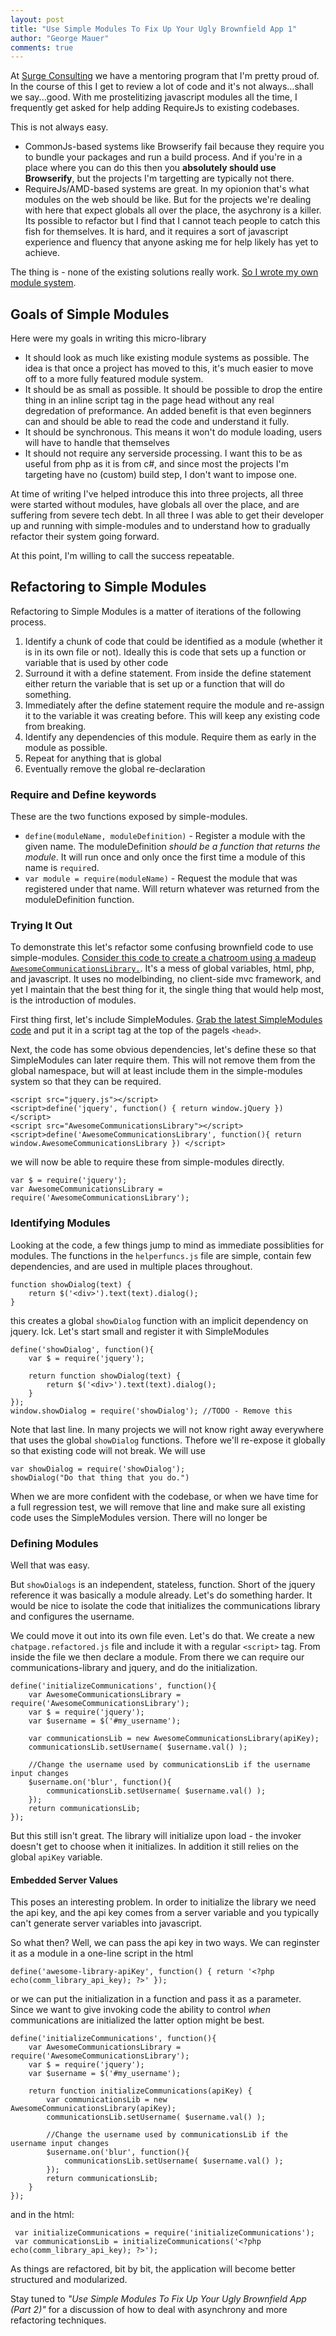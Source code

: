 ```yaml
--- 
layout: post
title: "Use Simple Modules To Fix Up Your Ugly Brownfield App 1"
author: "George Mauer"
comments: true
---
```


At [Surge Consulting](http://surgeforward.com/) we have a mentoring program that I'm pretty proud of. In the course of this I get to review a lot of code and it's not always...shall we say...good. With me prostelitizing javascript modules all the time, I frequently get asked for help adding RequireJs to existing codebases.

This is not always easy.

* CommonJs-based systems like Browserify fail because they require you to bundle your packages and run a build process. And if you're in a place where you can do this then you **absolutely should use Browserify**, but the projects I'm targetting are typically not there.
* RequireJs/AMD-based systems are great. In my opionion that's what modules on the web should be like. But for the projects we're dealing with here that expect globals all over the place, the asychrony is a killer. Its possible to refactor but I find that I cannot teach people to catch this fish for themselves. It is hard, and it requires a sort of javascript experience and fluency that anyone asking me for help likely has yet to achieve.

The thing is - none of the existing solutions really work. [So I wrote my own module system](https://github.com/togakangaroo/simple-modules). 

## Goals of Simple Modules

Here were my goals in writing this micro-library

* It should look as much like existing module systems as possible. The idea is that once a project has moved to this, it's much easier to move off to a more fully featured module system.
* It should be as small as possible. It should be possible to drop the entire thing in an inline script tag in the page head without any real degredation of preformance. An added benefit is that even beginners can and should be able to read the code and understand it fully.
* It should be synchronous. This means it won't do module loading, users will have to handle that themselves
* It should not require any serverside processing. I want this to be as useful from php as it is from c#, and since most the projects I'm targeting have no (custom) build step, I don't want to impose one.

At time of writing I've helped introduce this into three projects, all three were started without modules, have globals all over the place, and are suffering from severe tech debt. In all three I was able to get their developer up and running with simple-modules and to understand how to gradually refactor their system going forward. 

At this point, I'm willing to call the success repeatable.

## Refactoring to Simple Modules

Refactoring to Simple Modules is a matter of iterations of the following process.

1. Identify a chunk of code that could be identified as a module (whether it is in its own file or not). Ideally this is code that sets up a function or variable that is used by other code
2. Surround it with a define statement. From inside the define statement either return the variable that is set up or a function that will do something.
3. Immediately after the define statement require the module and re-assign it to the variable it was creating before. This will keep any existing code from breaking.
4. Identify any dependencies of this module. Require them as early in the module as possible.
5. Repeat for anything that is global
6. Eventually remove the global re-declaration

### Require and Define keywords

These are the two functions exposed by simple-modules. 

* `define(moduleName, moduleDefinition)` - Register a module with the given name. The moduleDefinition *should be a function that returns the module*. It will run once and only once the first time a module of this name is `require`d.
* `var module = require(moduleName)` - Request the module that was registered under that name. Will return whatever was returned from the moduleDefinition function.

### Trying It Out

To demonstrate this let's refactor some confusing brownfield code to use simple-modules. [Consider this code to create a chatroom using a madeup `AwesomeCommunicationsLibrary.`](https://gist.github.com/togakangaroo/a6d527ab1225736e2fc7). It's a mess of global variables, html, php, and javascript. It uses no modelbinding, no client-side mvc framework, and yet I maintain that the best thing for it, the single thing that would help most, is the introduction of modules.

First thing first, let's include SimpleModules. [Grab the latest SimpleModules code](https://github.com/togakangaroo/simple-modules/blob/master/simple-modules.js) and put it in a script tag at the top of the pagels `<head>`. 

Next, the code has some obvious dependencies, let's define these so that SimpleModules can later require them. This will not remove them from the global namespace, but will at least include them in the simple-modules system so that they can be required.

	<script src="jquery.js"></script>
	<script>define('jquery', function() { return window.jQuery }) </script>
	<script src="AwesomeCommunicationsLibrary"></script>
	<script>define('AwesomeCommunicationsLibrary', function(){ return window.AwesomeCommunicationsLibrary }) </script>

we will now be able to require these from simple-modules directly.

	var $ = require('jquery');
	var AwesomeCommunicationsLibrary = require('AwesomeCommunicationsLibrary');

### Identifying Modules

Looking at the code, a few things jump to mind as immediate possiblities for modules. The functions in the `helperfuncs.js` file are simple, contain few dependencies, and are used in multiple places throughout.

	function showDialog(text) {
		return $('<div>').text(text).dialog();
	}

this creates a global `showDialog` function with an implicit dependency on jquery. Ick. Let's start small and register it with SimpleModules

	define('showDialog', function(){
		var $ = require('jquery');
		
		return function showDialog(text) {
		   	return $('<div>').text(text).dialog();
		}
	});
	window.showDialog = require('showDialog'); //TODO - Remove this

Note that last line. In many projects we will not know right away everywhere that uses the global `showDialog` functions. Thefore we'll re-expose it globally so that existing code will not break. We will use 

    var showDialog = require('showDialog');
    showDialog("Do that thing that you do.")

 When we are more confident with the codebase, or when we have time for a full regression test, we will remove that line and make sure all existing code uses the SimpleModules version. There will no longer be

### Defining Modules

Well that was easy.

But `showDialogs` is an independent, stateless, function. Short of the jquery reference it was basically a module already. Let's do something harder. It would be nice to isolate the code that initializes the communications library and configures the username. 

We could move it out into its own file even. Let's do that. We create a new `chatpage.refactored.js` file and include it with a regular `<script>` tag. From inside the file we then declare a module. From there we can require our communications-library and jquery, and do the initialization. 

	define('initializeCommunications', function(){
		var AwesomeCommunicationsLibrary = require('AwesomeCommunicationsLibrary');
		var $ = require('jquery');
		var $username = $('#my_username');

		var communicationsLib = new AwesomeCommunicationsLibrary(apiKey);
		communicationsLib.setUsername( $username.val() );
	 
		//Change the username used by communicationsLib if the username input changes
		$username.on('blur', function(){
			communicationsLib.setUsername( $username.val() );
		});	
		return communicationsLib;
	});

But this still isn't great. The library will initialize upon load - the invoker doesn't get to choose when it initializes. In addition it still relies on the global `apiKey` variable. 

#### Embedded Server Values

This poses an interesting problem. In order to initialize the library we need the api key, and the api key comes from a server variable and you typically can't generate server variables into javascript.

So what then? Well, we can pass the api key in two ways. We can reginster it as a module in a one-line script in the html

    define('awesome-library-apiKey', function() { return '<?php echo(comm_library_api_key); ?>' });

or we can put the initialization in a function and pass it as a parameter. Since we want to give invoking code the ability to control *when* communications are initialized the latter option might be best.

	define('initializeCommunications', function(){
		var AwesomeCommunicationsLibrary = require('AwesomeCommunicationsLibrary');
		var $ = require('jquery');
		var $username = $('#my_username');

		return function initializeCommunications(apiKey) {
			var communicationsLib = new AwesomeCommunicationsLibrary(apiKey);
			communicationsLib.setUsername( $username.val() );
		 
			//Change the username used by communicationsLib if the username input changes
			$username.on('blur', function(){
				communicationsLib.setUsername( $username.val() );
			});	
			return communicationsLib;
		}
	});

and in the html:

     var initializeCommunications = require('initializeCommunications');
     var communicationsLib = initializeCommunications('<?php echo(comm_library_api_key); ?>');

As things are refactored, bit by bit, the application will become better structured and modularized.

Stay tuned to *"Use Simple Modules To Fix Up Your Ugly Brownfield App (Part 2)"* for a discussion of how to deal with asynchrony and more refactoring techniques.